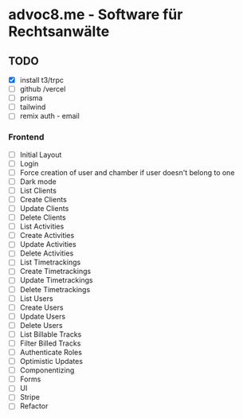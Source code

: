 # advoc8.me - Software für Rechtsanwälte

## TODO

- [x] install t3/trpc
- [ ] github /vercel
- [ ] prisma
- [ ] tailwind
- [ ] remix auth - email

### Frontend

- [ ] Initial Layout
- [ ] Login
- [ ] Force creation of user and chamber if user doesn't belong to one
- [ ] Dark mode
- [ ] List Clients
- [ ] Create Clients
- [ ] Update Clients
- [ ] Delete Clients
- [ ] List Activities
- [ ] Create Activities
- [ ] Update Activities
- [ ] Delete Activities
- [ ] List Timetrackings
- [ ] Create Timetrackings
- [ ] Update Timetrackings
- [ ] Delete Timetrackings
- [ ] List Users
- [ ] Create Users
- [ ] Update Users
- [ ] Delete Users
- [ ] List Billable Tracks
- [ ] Filter Billed Tracks
- [ ] Authenticate Roles
- [ ] Optimistic Updates
- [ ] Componentizing
- [ ] Forms
- [ ] UI
- [ ] Stripe
- [ ] Refactor
